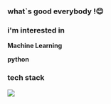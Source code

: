 ### what`s good everybody !😊

### i'm interested in

__Machine Learning__

__python__




### tech stack

<img src="https://img.shields.io/badge/Python-orange?style=plastic&logo=Python&logoColor=#3776AB"/>

